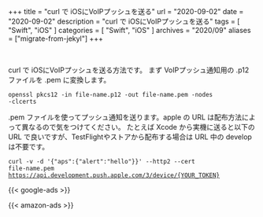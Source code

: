 +++
title =  "curl で iOSにVoIPプッシュを送る"
url = "2020-09-02"
date = "2020-09-02"
description = "curl で iOSにVoIPプッシュを送る"
tags = [
  "Swift",
  "iOS"
]
categories = [
  "Swift",
  "iOS"
]
archives = "2020/09"
aliases = ["migrate-from-jekyl"]
+++

<br>

curl で iOSにVoIPプッシュを送る方法です。
まず VoIPプッシュ通知用の .p12 ファイルを .pem に変換します。

<code>openssl pkcs12 -in file-name.p12 -out file-name.pem -nodes -clcerts</code>

.pem ファイルを使ってプッシュ通知を送ります。apple の URL は配布方法によって異なるので気をつけてください。
たとえば Xcode から実機に送ると以下の URL で良いですが、TestFlightやストアから配布する場合は URL 中の develop は不要です。

<code>curl -v -d '{"aps":{"alert":"hello"}}' --http2 --cert file-name.pem https://api.development.push.apple.com/3/device/{YOUR_TOKEN}</code>

<!-- Google Ads -->
{{< google-ads >}}

<!-- Amazon Ads -->
{{< amazon-ads >}}

